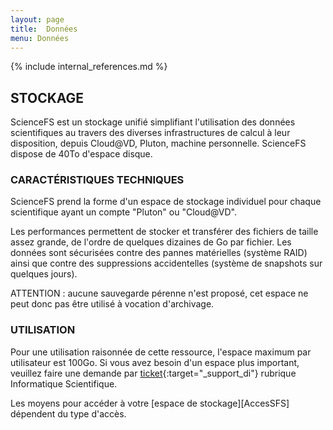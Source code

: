 ```yaml
---
layout: page
title:  Données   
menu: Données
---
```


{% include internal_references.md %}

## STOCKAGE
ScienceFS est un stockage unifié simplifiant l'utilisation des données scientifiques au travers des diverses
infrastructures de calcul à leur disposition, depuis Cloud@VD, Pluton, machine personnelle. ScienceFS dispose de 40To d'espace disque.

### CARACTÉRISTIQUES TECHNIQUES
ScienceFS prend la forme d'un espace de stockage individuel pour chaque scientifique ayant un compte "Pluton" ou "Cloud@VD".

Les performances permettent de stocker et transférer des fichiers de taille assez grande, de l'ordre de quelques dizaines de Go par fichier.
Les données sont sécurisées contre des pannes matérielles (système RAID) ainsi que contre des suppressions accidentelles
(système de snapshots sur quelques jours).

ATTENTION : aucune sauvegarde pérenne n'est proposé, cet espace ne peut donc pas être utilisé à vocation d'archivage.

### UTILISATION
Pour une utilisation raisonnée de cette ressource, l'espace maximum par 
utilisateur est 100Go. Si vous avez besoin d'un espace plus important, 
veuillez faire une demande par [ticket](http://sos.di.u-psud.fr/){:target="_support_di"} rubrique Informatique Scientifique.

Les moyens pour accéder à votre [espace de stockage][AccesSFS] dépendent du type d'accès.
